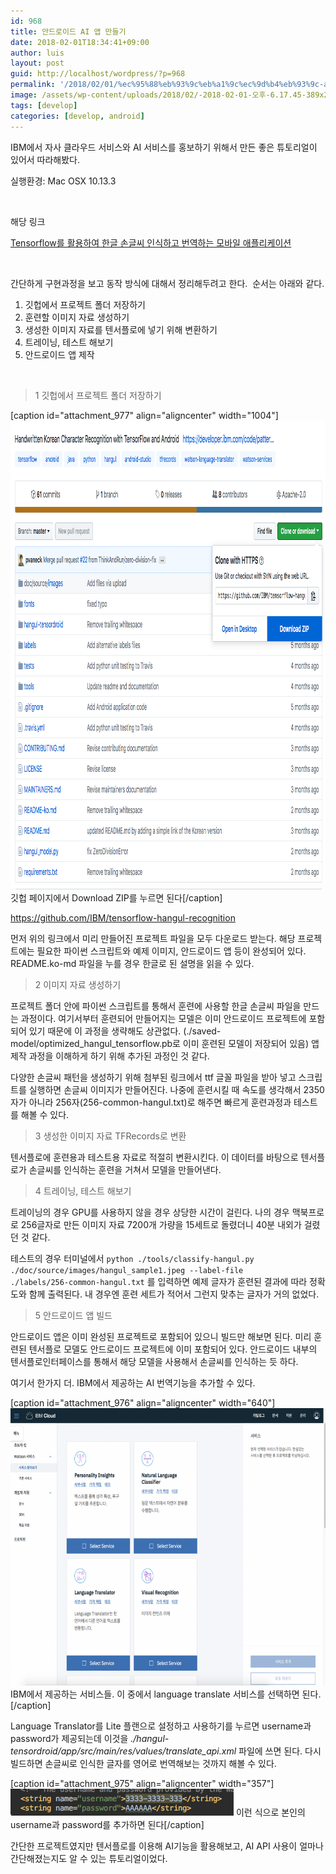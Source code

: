 ```yaml
---
id: 968
title: 안드로이드 AI 앱 만들기
date: 2018-02-01T18:34:41+09:00
author: luis
layout: post
guid: http://localhost/wordpress/?p=968
permalink: '/2018/02/01/%ec%95%88%eb%93%9c%eb%a1%9c%ec%9d%b4%eb%93%9c-ai-%ec%95%b1-%eb%a7%8c%eb%93%a4%ea%b8%b0/'
image: /assets/wp-content/uploads/2018/02/-2018-02-01-오후-6.17.45-389x270.png
tags: [develop]
categories: [develop, android]
---
```

IBM에서 자사 클라우드 서비스와 AI 서비스를 홍보하기 위해서 만든 좋은 튜토리얼이 있어서 따라해봤다.

실행환경: Mac OSX 10.13.3

&nbsp;

해당 링크

<a href="https://developer.ibm.com/kr/journey/create-a-mobile-handwritten-hangul-translation-app/" target="_blank" rel="noopener">Tensorflow를 활용하여 한글 손글씨 인식하고 번역하는 모바일 애플리케이션</a>

&nbsp;

간단하게 구현과정을 보고 동작 방식에 대해서 정리해두려고 한다. &nbsp;순서는 아래와 같다.
<ol>
 	<li>깃헙에서 프로젝트 폴더 저장하기</li>
 	<li>훈련할 이미지 자료 생성하기</li>
 	<li>생성한 이미지 자료를 텐서플로에 넣기 위해 변환하기</li>
 	<li>트레이닝, 테스트 해보기</li>
 	<li>안드로이드 앱 제작</li>
</ol>
&nbsp;
<blockquote>1 깃헙에서 프로젝트 폴더 저장하기</blockquote>
[caption id="attachment_977" align="aligncenter" width="1004"]<img class="wp-image-977 size-full" src="/assets/wp-content/uploads/2018/02/-2018-02-01-오후-6.09.51.png" alt="" width="1004" height="750"> 깃헙 페이지에서 Download ZIP를 누르면 된다[/caption]

<a href="https://github.com/IBM/tensorflow-hangul-recognition">https://github.com/IBM/tensorflow-hangul-recognition</a>

먼저 위의 링크에서 미리 만들어진 프로젝트 파일을 모두 다운로드 받는다. 해당 프로젝트에는 필요한 파이썬 스크립트와 예제 이미지, 안드로이드 앱 등이 완성되어 있다. README.ko-md 파일을 누를 경우 한글로 된 설명을 읽을 수 있다.
<blockquote>2 이미지 자료 생성하기</blockquote>
프로젝트 폴더 안에 파이썬 스크립트를 통해서 훈련에 사용할 한글 손글씨 파일을 만드는 과정이다. 여기서부터 훈련되어 만들어지는 모델은 이미 안드로이드 프로젝트에 포함되어 있기 때문에 이 과정을 생략해도 상관없다. (./saved-model/optimized_hangul_tensorflow.pb로 이미 훈련된 모델이 저장되어 있음) 앱 제작 과정을 이해하게 하기 위해 추가된 과정인 것 같다.

다양한 손글씨 패턴을 생성하기 위해 첨부된 링크에서 ttf 글꼴 파일을 받아 넣고 스크립트를 실행하면 손글씨 이미지가 만들어진다. 나중에 훈련시킬 때 속도를 생각해서 2350자가 아니라 256자(256-common-hangul.txt)로 해주면 빠르게 훈련과정과 테스트를 해볼 수 있다.
<blockquote>3 생성한 이미지 자료 TFRecords로 변환</blockquote>
텐서플로에 훈련용과 테스트용 자료로 적절히 변환시킨다. 이 데이터를 바탕으로 텐서플로가 손글씨를 인식하는 훈련을 거쳐서 모델을 만들어낸다.
<blockquote>4 트레이닝, 테스트 해보기</blockquote>
트레이닝의 경우 GPU를 사용하지 않을 경우 상당한 시간이 걸린다. 나의 경우 맥북프로로 256글자로 만든 이미지 자료 7200개 가량을 15세트로 돌렸더니 40분 내외가 걸렸던 것 같다.

테스트의 경우 터미널에서&nbsp;<code>python ./tools/classify-hangul.py ./doc/source/images/hangul_sample1.jpeg --label-file ./labels/256-common-hangul.txt</code> 를 입력하면 예제 글자가 훈련된 결과에 따라 정확도와 함께 출력된다. 내 경우엔 훈련 세트가 적어서 그런지 맞추는 글자가 거의 없었다.
<blockquote>5 안드로이드 앱 빌드</blockquote>
안드로이드 앱은 이미 완성된 프로젝트로 포함되어 있으니 빌드만 해보면 된다. 미리 훈련된 텐서플로 모델도 안드로이드 프로젝트에 이미 포함되어 있다. 안드로이드 내부의 텐서플로인터페이스를 통해서 해당 모델을 사용해서 손글씨를 인식하는 듯 하다.

여기서 한가지 더. IBM에서 제공하는 AI 번역기능을 추가할 수 있다. &nbsp;

[caption id="attachment_976" align="aligncenter" width="640"]<img class="size-large wp-image-976" src="/assets/wp-content/uploads/2018/02/-2018-02-01-오후-6.17.45-1024x711.png" alt="" width="640" height="444"> IBM에서 제공하는 서비스들. 이 중에서 language translate 서비스를 선택하면 된다.[/caption]

Language Translator를 Lite 플랜으로 설정하고 사용하기를 누르면 username과 password가 제공되는데 이것을 <em>./hangul-tensordroid/app/src/main/res/values/translate_api.xml</em> 파일에 쓰면 된다. 다시 빌드하면 손글씨로 인식한 글자를 영어로 번역해보는 것까지 해볼 수 있다.

[caption id="attachment_975" align="aligncenter" width="357"]<img class="size-full wp-image-975" src="/assets/wp-content/uploads/2018/02/-2018-02-01-오후-6.20.35.png" alt="" width="357" height="43"> 이런 식으로 본인의 username과 password를 추가하면 된다[/caption]

간단한 프로젝트였지만 텐서플로를 이용해 AI기능을 활용해보고, AI API 사용이 얼마나 간단해졌는지도 알 수 있는 튜토리얼이었다.

&nbsp;